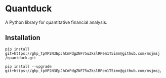 # Quantduck

A Python library for quantitative financial analysis.

## Installation


`pip install git+https://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@github.com/msjmsj/quantduck.git`


```
pip install --upgrade git+https://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@github.com/msjmsj/quantduck.git
```
